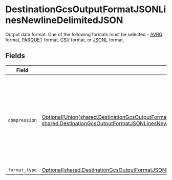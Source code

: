 # DestinationGcsOutputFormatJSONLinesNewlineDelimitedJSON

Output data format. One of the following formats must be selected - <a href="https://cloud.google.com/bigquery/docs/loading-data-cloud-storage-avro#advantages_of_avro">AVRO</a> format, <a href="https://cloud.google.com/bigquery/docs/loading-data-cloud-storage-parquet#parquet_schemas">PARQUET</a> format, <a href="https://cloud.google.com/bigquery/docs/loading-data-cloud-storage-csv#loading_csv_data_into_a_table">CSV</a> format, or <a href="https://cloud.google.com/bigquery/docs/loading-data-cloud-storage-json#loading_json_data_into_a_new_table">JSONL</a> format.


## Fields

| Field                                                                                                                                                                                                                                                                                   | Type                                                                                                                                                                                                                                                                                    | Required                                                                                                                                                                                                                                                                                | Description                                                                                                                                                                                                                                                                             |
| --------------------------------------------------------------------------------------------------------------------------------------------------------------------------------------------------------------------------------------------------------------------------------------- | --------------------------------------------------------------------------------------------------------------------------------------------------------------------------------------------------------------------------------------------------------------------------------------- | --------------------------------------------------------------------------------------------------------------------------------------------------------------------------------------------------------------------------------------------------------------------------------------- | --------------------------------------------------------------------------------------------------------------------------------------------------------------------------------------------------------------------------------------------------------------------------------------- |
| `compression`                                                                                                                                                                                                                                                                           | [Optional[Union[shared.DestinationGcsOutputFormatJSONLinesNewlineDelimitedJSONCompressionNoCompression, shared.DestinationGcsOutputFormatJSONLinesNewlineDelimitedJSONCompressionGZIP]]](undefined/models/shared/destinationgcsoutputformatjsonlinesnewlinedelimitedjsoncompression.md) | :heavy_minus_sign:                                                                                                                                                                                                                                                                      | Whether the output files should be compressed. If compression is selected, the output filename will have an extra extension (GZIP: ".jsonl.gz").                                                                                                                                        |
| `format_type`                                                                                                                                                                                                                                                                           | [Optional[shared.DestinationGcsOutputFormatJSONLinesNewlineDelimitedJSONFormatType]](undefined/models/shared/destinationgcsoutputformatjsonlinesnewlinedelimitedjsonformattype.md)                                                                                                      | :heavy_minus_sign:                                                                                                                                                                                                                                                                      | N/A                                                                                                                                                                                                                                                                                     |